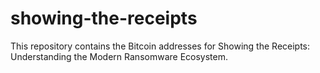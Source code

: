 # showing-the-receipts

This repository contains the Bitcoin addresses for Showing the Receipts: Understanding the Modern Ransomware Ecosystem.
